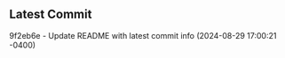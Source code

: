 
## Latest Commit
9f2eb6e - Update README with latest commit info (2024-08-29 17:00:21 -0400) <Yunxi-Zhou>
